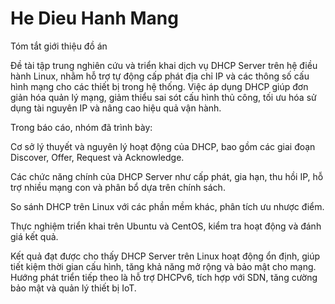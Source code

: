 # He Dieu Hanh Mang
Tóm tắt giới thiệu đồ án

Đề tài tập trung nghiên cứu và triển khai dịch vụ DHCP Server trên hệ điều hành Linux, nhằm hỗ trợ tự động cấp phát địa chỉ IP và các thông số cấu hình mạng cho các thiết bị trong hệ thống. Việc áp dụng DHCP giúp đơn giản hóa quản lý mạng, giảm thiểu sai sót cấu hình thủ công, tối ưu hóa sử dụng tài nguyên IP và nâng cao hiệu quả vận hành.

Trong báo cáo, nhóm đã trình bày:

Cơ sở lý thuyết và nguyên lý hoạt động của DHCP, bao gồm các giai đoạn Discover, Offer, Request và Acknowledge.

Các chức năng chính của DHCP Server như cấp phát, gia hạn, thu hồi IP, hỗ trợ nhiều mạng con và phân bổ dựa trên chính sách.

So sánh DHCP trên Linux với các phần mềm khác, phân tích ưu nhược điểm.

Thực nghiệm triển khai trên Ubuntu và CentOS, kiểm tra hoạt động và đánh giá kết quả.

Kết quả đạt được cho thấy DHCP Server trên Linux hoạt động ổn định, giúp tiết kiệm thời gian cấu hình, tăng khả năng mở rộng và bảo mật cho mạng. Hướng phát triển tiếp theo là hỗ trợ DHCPv6, tích hợp với SDN, tăng cường bảo mật và quản lý thiết bị IoT.

